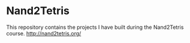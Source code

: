 # Nand2Tetris
This repository contains the projects I have built during the Nand2Tetris course. 
http://nand2tetris.org/
